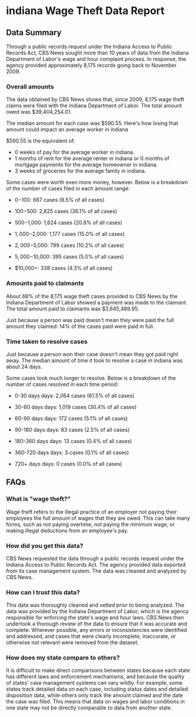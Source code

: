 # indiana Wage Theft Data Report

## Data Summary

Through a public records request under the Indiana Access to Public Records Act, CBS News sought more than 10 years of data from the Indiana Department of Labor's wage and hour complaint process. In response, the agency provided approximately 8,175 records going back to November 2009.



### Overall amounts

The data obtained by CBS News shows that, since 2009, 8,175 wage theft claims were filed with the Indiana Department of Labor. The total amount owed was $39,404,254.01.

The median amount for each case was $590.55. Here's how losing that amount could impact an average worker in indiana

$590.55 is the equivalent of: 
* 0 weeks of pay for the average worker in indiana.
* 1 months of rent for the average renter in indiana or 0 months of mortgage payments for the average homeowner in indiana.
* 3 weeks of groceries for the average family in indiana.

Some cases were worth even more money, however. Below is a breakdown of the number of cases filed in each amount range: 

* $0-$100: 667 cases (8.5% of all cases)

* $100-$500: 2,825 cases (36.1% of all cases)

* $500-$1,000: 1,624 cases (20.8% of all cases)

* $1,000-$2,000: 1,177 cases (15.0% of all cases)

* $2,000-$5,000: 799 cases (10.2% of all cases)

* $5,000-$10,000: 395 cases (5.0% of all cases)

* $10,000+: 338 cases (4.3% of all cases)



### Amounts paid to claimants

About 68% of the 8,175 wage theft cases provided to CBS News by the Indiana Department of Labor showed a payment was made to the claimant. The total amount paid to claimants was $3,645,489.95.


Just because a person was paid doesn't mean they were paid the full amount they claimed: 14% of the cases paid were paid in full.



### Time taken to resolve cases

Just because a person won their case doesn't mean they got paid right away. The median amount of time it took to resolve a case in indiana was about 24 days.

Some cases took much longer to resolve. Below is a breakdown of the number of cases resolved in each time period: 

* 0-30 days days: 2,064 cases (61.5% of all cases)

* 30-60 days days: 1,019 cases (30.4% of all cases)

* 60-90 days days: 172 cases (5.1% of all cases)

* 90-180 days days: 83 cases (2.5% of all cases)

* 180-360 days days: 13 cases (0.4% of all cases)

* 360-720 days days: 3 cases (0.1% of all cases)

* 720+ days days: 0 cases (0.0% of all cases)



## FAQs

### What is "wage theft?"

Wage theft refers to the illegal practice of an employer not paying their employees the full amount of wages that they are owed. This can take many forms, such as not paying overtime, not paying the minimum wage, or making illegal deductions from an employee's pay.

###  How did you get this data?

CBS News requested the data through a public records request under the Indiana Access to Public Records Act. The agency provided data exported from its case management system. The data was cleaned and analyzed by CBS News.

### How can I trust this data? 

This data was thoroughly cleaned and vetted prior to being analyzed. The data was provided by the Indiana Department of Labor, which is the agency responsible for enforcing the state's wage and hour laws. CBS News then undertook a thorough review of the data to ensure that it was accurate and complete. Wherever possible, any errors or inconsistencies were identified and addressed, and cases that were clearly incomplete, inaccurate, or otherwise not relevant were removed from the dataset.

### How does my state compare to others? 

It is difficult to make direct comparisons between states because each state has different laws and enforcement mechanisms, and because the quality of states' case management systems can vary wildly. For example, some states track detailed data on each case, including status dates and detailed disposition data, while others only track the amount claimed and the date the case was filed. This means that data on wages and labor conditions in one state may not be directly comparable to data from another state.